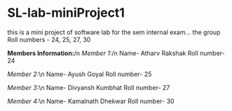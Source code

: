 # SL-lab-miniProject1
this is a mini project of software lab for the sem internal exam... the group Roll numbers - 24, 25, 27, 30

**Members Information:**/n
*Member 1:*/n
Name- Atharv Rakshak
Roll number- 24

*Member 2:*\n
Name- Ayush Goyal
Roll number- 25

*Member 3:*\n
Name- Divyansh Kumbhat
Roll number- 27

*Member 4:*\n
Name- Kamalnath Dhekwar
Roll number- 30
